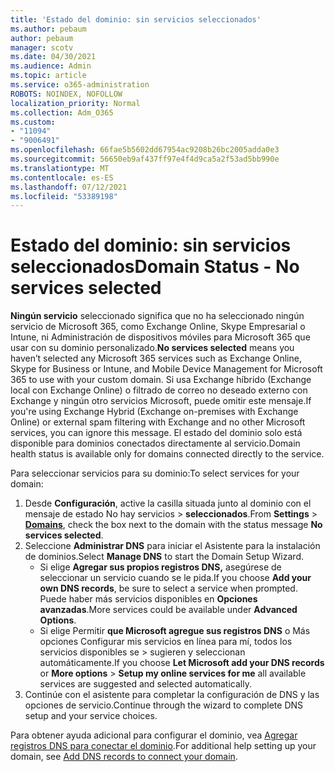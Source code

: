 ```yaml
---
title: 'Estado del dominio: sin servicios seleccionados'
ms.author: pebaum
author: pebaum
manager: scotv
ms.date: 04/30/2021
ms.audience: Admin
ms.topic: article
ms.service: o365-administration
ROBOTS: NOINDEX, NOFOLLOW
localization_priority: Normal
ms.collection: Adm_O365
ms.custom:
- "11094"
- "9006491"
ms.openlocfilehash: 66fae5b5602dd67954ac9208b26bc2005adda0e3
ms.sourcegitcommit: 56650eb9af437ff97e4f4d9ca5a2f53ad5bb990e
ms.translationtype: MT
ms.contentlocale: es-ES
ms.lasthandoff: 07/12/2021
ms.locfileid: "53389198"
---
```

# <a name="domain-status---no-services-selected"></a><span data-ttu-id="aa9a0-102">Estado del dominio: sin servicios seleccionados</span><span class="sxs-lookup"><span data-stu-id="aa9a0-102">Domain Status - No services selected</span></span>

<span data-ttu-id="aa9a0-103">**Ningún servicio** seleccionado significa que no ha seleccionado ningún servicio de Microsoft 365, como Exchange Online, Skype Empresarial o Intune, ni Administración de dispositivos móviles para Microsoft 365 que usar con su dominio personalizado.</span><span class="sxs-lookup"><span data-stu-id="aa9a0-103">**No services selected** means you haven’t selected any Microsoft 365 services such as Exchange Online, Skype for Business or Intune, and Mobile Device Management for Microsoft 365 to use with your custom domain.</span></span> <span data-ttu-id="aa9a0-104">Si usa Exchange híbrido (Exchange local con Exchange Online) o filtrado de correo no deseado externo con Exchange y ningún otro servicios Microsoft, puede omitir este mensaje.</span><span class="sxs-lookup"><span data-stu-id="aa9a0-104">If you're using Exchange Hybrid (Exchange on-premises with Exchange Online) or external spam filtering with Exchange and no other Microsoft services, you can ignore this message.</span></span> <span data-ttu-id="aa9a0-105">El estado del dominio solo está disponible para dominios conectados directamente al servicio.</span><span class="sxs-lookup"><span data-stu-id="aa9a0-105">Domain health status is available only for domains connected directly to the service.</span></span>

<span data-ttu-id="aa9a0-106">Para seleccionar servicios para su dominio:</span><span class="sxs-lookup"><span data-stu-id="aa9a0-106">To select services for your domain:</span></span>

1. <span data-ttu-id="aa9a0-107">Desde **Configuración**, active la casilla situada junto al dominio con el mensaje de estado No hay servicios  >  [](https://admin.microsoft.com/Adminportal/Home) **seleccionados**.</span><span class="sxs-lookup"><span data-stu-id="aa9a0-107">From **Settings** > [**Domains**](https://admin.microsoft.com/Adminportal/Home), check the box next to the domain with the status message **No services selected**.</span></span>
1. <span data-ttu-id="aa9a0-108">Seleccione **Administrar DNS** para iniciar el Asistente para la instalación de dominios.</span><span class="sxs-lookup"><span data-stu-id="aa9a0-108">Select **Manage DNS** to start the Domain Setup Wizard.</span></span>
    - <span data-ttu-id="aa9a0-109">Si elige **Agregar sus propios registros DNS,** asegúrese de seleccionar un servicio cuando se le pida.</span><span class="sxs-lookup"><span data-stu-id="aa9a0-109">If you choose **Add your own DNS records**, be sure to select a service when prompted.</span></span> <span data-ttu-id="aa9a0-110">Puede haber más servicios disponibles en **Opciones avanzadas**.</span><span class="sxs-lookup"><span data-stu-id="aa9a0-110">More services could be available under **Advanced Options**.</span></span>
    - <span data-ttu-id="aa9a0-111">Si elige Permitir **que Microsoft agregue sus registros DNS** o Más opciones Configurar mis servicios en línea para mí, todos los servicios disponibles se   >   sugieren y seleccionan automáticamente.</span><span class="sxs-lookup"><span data-stu-id="aa9a0-111">If you choose **Let Microsoft add your DNS records** or **More options** > **Setup my online services for me** all available services are suggested and selected automatically.</span></span>
1. <span data-ttu-id="aa9a0-112">Continúe con el asistente para completar la configuración de DNS y las opciones de servicio.</span><span class="sxs-lookup"><span data-stu-id="aa9a0-112">Continue through the wizard to complete DNS setup and your service choices.</span></span>
 
<span data-ttu-id="aa9a0-113">Para obtener ayuda adicional para configurar el dominio, vea [Agregar registros DNS para conectar el dominio](/microsoft-365/admin/get-help-with-domains/create-dns-records-at-any-dns-hosting-provider).</span><span class="sxs-lookup"><span data-stu-id="aa9a0-113">For additional help setting up your domain, see [Add DNS records to connect your domain](/microsoft-365/admin/get-help-with-domains/create-dns-records-at-any-dns-hosting-provider).</span></span>

